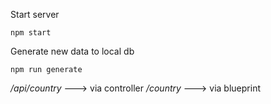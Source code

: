 Start server
```
npm start
```
Generate new data to local db
```
npm run generate
```
*/api/country* ---> via controller
*/country*    ---> via blueprint
